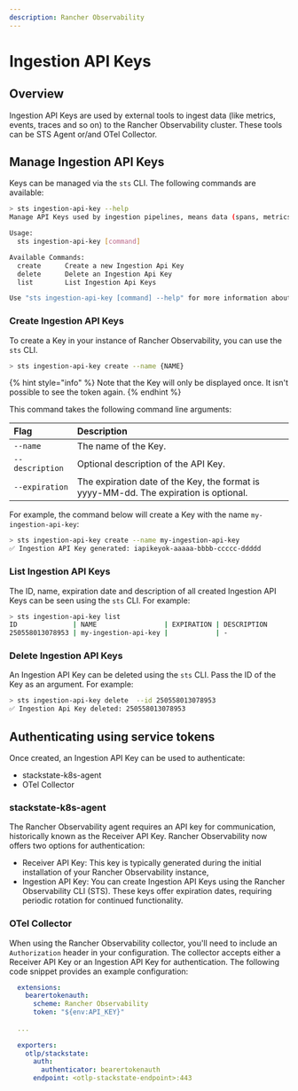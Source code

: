 ```yaml
---
description: Rancher Observability
---
```


# Ingestion API Keys

## Overview

Ingestion API Keys are used by external tools to ingest data (like metrics, events, traces and so on) to the Rancher Observability cluster. 
These tools can be STS Agent or/and OTel Collector.

## Manage Ingestion API Keys

Keys can be managed via the `sts` CLI. The following commands are available:

```sh
> sts ingestion-api-key --help
Manage API Keys used by ingestion pipelines, means data (spans, metrics, logs an so on) send by STS Agent, OTel and so on.

Usage:
  sts ingestion-api-key [command]

Available Commands:
  create      Create a new Ingestion Api Key
  delete      Delete an Ingestion Api Key
  list        List Ingestion Api Keys

Use "sts ingestion-api-key [command] --help" for more information about a command.
```

### Create Ingestion API Keys

To create a Key in your instance of Rancher Observability, you can use the `sts` CLI.

```sh
> sts ingestion-api-key create --name {NAME}
```

{% hint style="info" %}
Note that the Key will only be displayed once. It isn't possible to see the token again.
{% endhint %}

This command takes the following command line arguments:

| Flag            | Description                                                                           |
|:----------------|:--------------------------------------------------------------------------------------|
| `--name`        | The name of the Key.                                                                  |
| `--description` | Optional description of the API Key.                                                  |
| `--expiration`  | The expiration date of the Key, the format is yyyy-MM-dd. The expiration is optional. |

For example, the command below will create a Key with the name `my-ingestion-api-key`:

```sh
> sts ingestion-api-key create --name my-ingestion-api-key
✅ Ingestion API Key generated: iapikeyok-aaaaa-bbbb-ccccc-ddddd
```

### List Ingestion API Keys

The ID, name, expiration date and description of all created Ingestion API Keys can be seen using the `sts` CLI. For example:

```bash
> sts ingestion-api-key list                              
ID              | NAME                 | EXPIRATION | DESCRIPTION                                                                                                                                                                             
250558013078953 | my-ingestion-api-key |            | - 
```

### Delete Ingestion API Keys

An Ingestion API Key can be deleted using the `sts` CLI. Pass the ID of the Key as an argument. For example:

```sh
> sts ingestion-api-key delete  --id 250558013078953
✅ Ingestion Api Key deleted: 250558013078953
```

## Authenticating using service tokens

Once created, an Ingestion API Key can be used to authenticate:
- stackstate-k8s-agent
- OTel Collector


### stackstate-k8s-agent

The Rancher Observability agent requires an API key for communication, historically known as the Receiver API Key. Rancher Observability now offers two options for authentication:
- Receiver API Key: This key is typically generated during the initial installation of your Rancher Observability instance,
- Ingestion API Key: You can create Ingestion API Keys using the Rancher Observability CLI (STS). These keys offer expiration dates, requiring periodic rotation for continued functionality.

### OTel Collector

When using the Rancher Observability collector, you'll need to include an `Authorization` header in your configuration. The collector accepts either a Receiver API Key or an Ingestion API Key for authentication. 
The following code snippet provides an example configuration:
```yaml
  extensions:
    bearertokenauth:
      scheme: Rancher Observability
      token: "${env:API_KEY}"
  
  ...
  
  exporters:
    otlp/stackstate:
      auth:
        authenticator: bearertokenauth
      endpoint: <otlp-stackstate-endpoint>:443
```